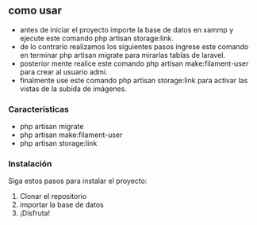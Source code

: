  ## como usar

- antes de iniciar el proyecto importe la base de datos en xammp y ejecute este comando php artisan storage:link.
- de lo contrario realizamos los siguientes pasos ingrese este comando en terminar php artisan migrate para mirarlas tablas de laravel.
- posterior mente realice este comando php artisan make:filament-user para crear al usuario admi.
- finalmente use este comando php artisan storage:link para activar las vistas de la subida de imágenes.
### Características

* php artisan migrate
* php artisan make:filament-user 
* php artisan storage:link 

### Instalación

Siga estos pasos para instalar el proyecto:

1. Clonar el repositorio
2. importar la base de datos
3. ¡Disfruta!
